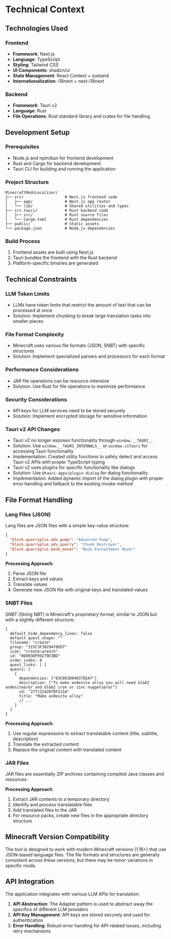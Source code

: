 # Technical Context

## Technologies Used

### Frontend
- **Framework**: Next.js
- **Language**: TypeScript
- **Styling**: Tailwind CSS
- **UI Components**: shadcn/ui
- **State Management**: React Context + zustand
- **Internationalization**: i18next + next-i18next

### Backend
- **Framework**: Tauri v2
- **Language**: Rust
- **File Operations**: Rust standard library and crates for file handling

## Development Setup

### Prerequisites
- Node.js and npm/bun for frontend development
- Rust and Cargo for backend development
- Tauri CLI for building and running the application

### Project Structure
```
MinecraftModsLocalizer/
├── src/                  # Next.js frontend code
│   ├── app/              # Next.js app router
│   └── lib/              # Shared utilities and types
├── src-tauri/            # Rust backend code
│   ├── src/              # Rust source files
│   └── Cargo.toml        # Rust dependencies
├── public/               # Static assets
└── package.json          # Node.js dependencies
```

### Build Process
1. Frontend assets are built using Next.js
2. Tauri bundles the frontend with the Rust backend
3. Platform-specific binaries are generated

## Technical Constraints

### LLM Token Limits
- LLMs have token limits that restrict the amount of text that can be processed at once
- Solution: Implement chunking to break large translation tasks into smaller pieces

### File Format Complexity
- Minecraft uses various file formats (JSON, SNBT) with specific structures
- Solution: Implement specialized parsers and processors for each format

### Performance Considerations
- JAR file operations can be resource-intensive
- Solution: Use Rust for file operations to maximize performance

### Security Considerations
- API keys for LLM services need to be stored securely
- Solution: Implement encrypted storage for sensitive information

### Tauri v2 API Changes
- Tauri v2 no longer exposes functionality through `window.__TAURI__`
- Solution: Use `window.__TAURI_INTERNALS__` or `window.isTauri` for accessing Tauri functionality
- Implementation: Created utility functions to safely detect and access Tauri v2 APIs with proper TypeScript typing
- Tauri v2 uses plugins for specific functionality like dialogs
- Solution: Use `@tauri-apps/plugin-dialog` for dialog functionality
- Implementation: Added dynamic import of the dialog plugin with proper error handling and fallback to the existing invoke method

## File Format Handling

### Lang Files (JSON)
Lang files are JSON files with a simple key-value structure:

```json
{
  "block.quarryplus.adv_pump": "Advanced Pump",
  "block.quarryplus.adv_quarry": "Chunk Destroyer",
  "block.quarryplus.book_mover": "Book Enchantment Mover"
}
```

**Processing Approach**:
1. Parse JSON file
2. Extract keys and values
3. Translate values
4. Generate new JSON file with original keys and translated values

### SNBT Files
SNBT (String NBT) is Minecraft's proprietary format, similar to JSON but with a slightly different structure:

```
{
  default_hide_dependency_lines: false
  default_quest_shape: ""
  filename: "create"
  group: "315C3F3029478ED7"
  icon: "create:wrench"
  id: "0D893DF99279E3BD"
  order_index: 0
  quest_links: [ ]
  quests: [
    {
      dependencies: ["03C063D04037EEA7"]
      description: ["To make andesite alloy you will need &l&62 andesite&r&r and &l&62 iron or zinc nuggets&r&r"]
      id: "2771124207DF211A"
      title: "Make andesite alloy"
      // ...
    }
  ]
}
```

**Processing Approach**:
1. Use regular expressions to extract translatable content (title, subtitle, description)
2. Translate the extracted content
3. Replace the original content with translated content

### JAR Files
JAR files are essentially ZIP archives containing compiled Java classes and resources:

**Processing Approach**:
1. Extract JAR contents to a temporary directory
2. Identify and process translatable files
3. Add translated files to the JAR
4. For resource packs, create new files in the appropriate directory structure

## Minecraft Version Compatibility

The tool is designed to work with modern Minecraft versions (1.16+) that use JSON-based language files. The file formats and structures are generally consistent across these versions, but there may be minor variations in specific mods.

## API Integration

The application integrates with various LLM APIs for translation:

1. **API Abstraction**: The Adapter pattern is used to abstract away the specifics of different LLM providers
2. **API Key Management**: API keys are stored securely and used for authentication
3. **Error Handling**: Robust error handling for API-related issues, including retry mechanisms
